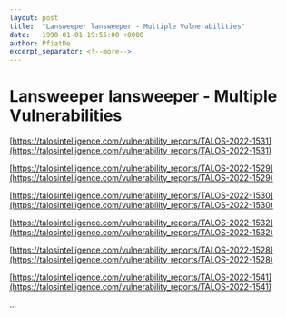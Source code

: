 ```yaml
---
layout: post
title:  "Lansweeper lansweeper - Multiple Vulnerabilities"
date:   1990-01-01 19:55:00 +0000
author: PfiatDe
excerpt_separator: <!--more-->
---
```


# Lansweeper lansweeper - Multiple Vulnerabilities

[https://talosintelligence.com/vulnerability_reports/TALOS-2022-1531](https://talosintelligence.com/vulnerability_reports/TALOS-2022-1531)

[https://talosintelligence.com/vulnerability_reports/TALOS-2022-1529](https://talosintelligence.com/vulnerability_reports/TALOS-2022-1529)

[https://talosintelligence.com/vulnerability_reports/TALOS-2022-1530](https://talosintelligence.com/vulnerability_reports/TALOS-2022-1530)

[https://talosintelligence.com/vulnerability_reports/TALOS-2022-1532](https://talosintelligence.com/vulnerability_reports/TALOS-2022-1532)

[https://talosintelligence.com/vulnerability_reports/TALOS-2022-1528](https://talosintelligence.com/vulnerability_reports/TALOS-2022-1528)

[https://talosintelligence.com/vulnerability_reports/TALOS-2022-1541](https://talosintelligence.com/vulnerability_reports/TALOS-2022-1541)

...
<!--more-->
